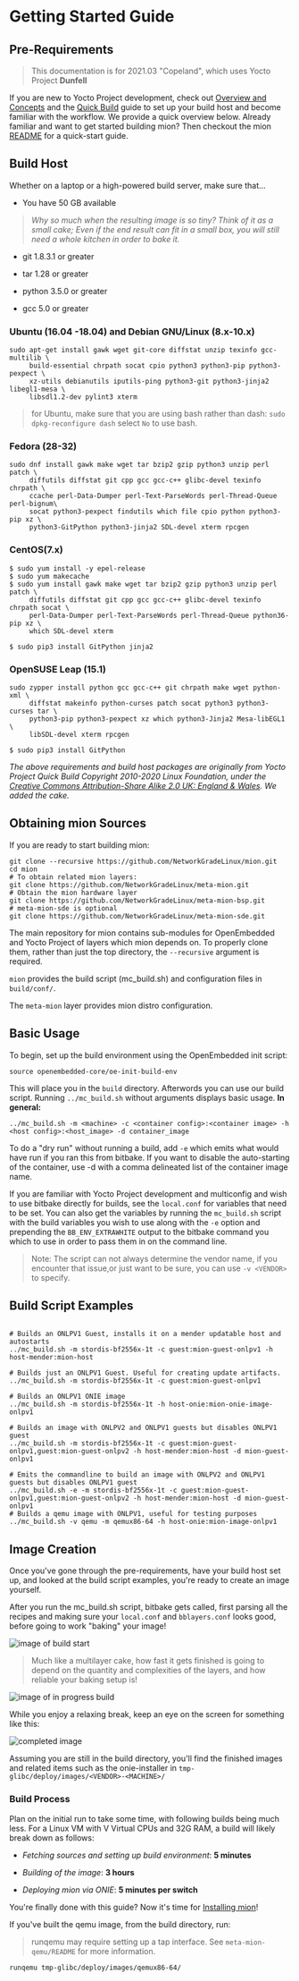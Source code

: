 # Getting Started Guide

## Pre-Requirements

> This documentation is for 2021.03 "Copeland", which uses Yocto Project **Dunfell**

If you are new to Yocto Project development, check out [Overview and Concepts](https://www.yoctoproject.org/docs/3.1.3/overview-manual/overview-manual.html)
and the [Quick Build](https://www.yoctoproject.org/docs/3.1.3/brief-yoctoprojectqs/brief-yoctoprojectqs.html)
guide to set up your build host and become familiar with the workflow. We
provide a quick overview below. Already familiar and want to get started
building mion? Then checkout the mion [README](https://github.com/NetworkGradeLinux/mion)
for a quick-start guide.

## Build Host

Whether on a laptop or a high-powered build server, make sure that...

* You have 50 GB available

> *Why so much when the resulting image is so tiny? Think of it as a small cake;
Even if the end result can fit in a small box, you will still need a whole
kitchen in order to bake it.*

* git 1.8.3.1 or greater

* tar 1.28 or greater

* python 3.5.0 or greater

* gcc 5.0 or greater

### Ubuntu (16.04 -18.04) and Debian GNU/Linux (8.x-10.x)

```shell
sudo apt-get install gawk wget git-core diffstat unzip texinfo gcc-multilib \
     build-essential chrpath socat cpio python3 python3-pip python3-pexpect \
     xz-utils debianutils iputils-ping python3-git python3-jinja2 libegl1-mesa \
     libsdl1.2-dev pylint3 xterm
```

> for Ubuntu, make sure that you are using bash rather than dash:
`sudo dpkg-reconfigure dash` select `No` to use bash.

### Fedora (28-32)

```shell
sudo dnf install gawk make wget tar bzip2 gzip python3 unzip perl patch \
     diffutils diffstat git cpp gcc gcc-c++ glibc-devel texinfo chrpath \
     ccache perl-Data-Dumper perl-Text-ParseWords perl-Thread-Queue perl-bignum\
     socat python3-pexpect findutils which file cpio python python3-pip xz \
     python3-GitPython python3-jinja2 SDL-devel xterm rpcgen
```

### CentOS(7.x)

```shell
$ sudo yum install -y epel-release
$ sudo yum makecache
$ sudo yum install gawk make wget tar bzip2 gzip python3 unzip perl patch \
     diffutils diffstat git cpp gcc gcc-c++ glibc-devel texinfo chrpath socat \
     perl-Data-Dumper perl-Text-ParseWords perl-Thread-Queue python36-pip xz \
     which SDL-devel xterm

$ sudo pip3 install GitPython jinja2
```

### OpenSUSE Leap (15.1)

```shell
sudo zypper install python gcc gcc-c++ git chrpath make wget python-xml \
     diffstat makeinfo python-curses patch socat python3 python3-curses tar \
     python3-pip python3-pexpect xz which python3-Jinja2 Mesa-libEGL1 \
     libSDL-devel xterm rpcgen

$ sudo pip3 install GitPython
```

*The above requirements and build host packages are originally from Yocto
Project Quick Build Copyright 2010-2020 Linux Foundation, under the
[Creative Commons Attribution-Share Alike 2.0 UK: England & Wales](https://creativecommons.org/licenses/by-sa/2.0/uk/).
We added the cake.*

## Obtaining mion Sources

If you are ready to start building mion:

```shell
git clone --recursive https://github.com/NetworkGradeLinux/mion.git
cd mion
# To obtain related mion layers:
git clone https://github.com/NetworkGradeLinux/meta-mion.git
# Obtain the mion hardware layer
git clone https://github.com/NetworkGradeLinux/meta-mion-bsp.git
# meta-mion-sde is optional
git clone https://github.com/NetworkGradeLinux/meta-mion-sde.git
```

The main repository for mion contains sub-modules for OpenEmbedded and Yocto
Project of layers which mion depends on. To properly clone them, rather than
just the top directory, the `--recursive` argument is required.

`mion` provides the build script (mc_build.sh) and configuration files in
`build/conf/`.

The `meta-mion` layer provides mion distro configuration.

## Basic Usage

To begin, set up the build environment using the OpenEmbedded init script:

```shell
source openembedded-core/oe-init-build-env
```

This will place you in the `build` directory.
Afterwords you can use our build script. Running `../mc_build.sh` without
arguments displays basic usage. **In general:**

```shell
../mc_build.sh -m <machine> -c <container config>:<container image> -h <host config>:<host_image> -d container_image
```

To do a "dry run" without running a build, add `-e` which emits what would have
run if you ran this from bitbake. If you want to disable the auto-starting of
the container, use -d with a comma delineated list of the container image name.

If you are familiar with Yocto Project development and multiconfig and wish to
use bitbake directly for builds, see the `local.conf` for variables that need to
be set. You can also get the variables by running the `mc_build.sh` script with
the build variables you wish to use along with the `-e` option and prepending
the `BB_ENV_EXTRAWHITE` output to the bitbake command you which to use in order
to pass them in on the command line.

> Note: The script can not always determine the vendor name, if you encounter
that issue,or just want to be sure, you can use `-v <VENDOR>` to specify.

## Build Script Examples

```shell

# Builds an ONLPV1 Guest, installs it on a mender updatable host and autostarts
../mc_build.sh -m stordis-bf2556x-1t -c guest:mion-guest-onlpv1 -h host-mender:mion-host

# Builds just an ONLPV1 Guest. Useful for creating update artifacts.
../mc_build.sh -m stordis-bf2556x-1t -c guest:mion-guest-onlpv1

# Builds an ONLPV1 ONIE image
../mc_build.sh -m stordis-bf2556x-1t -h host-onie:mion-onie-image-onlpv1

# Builds an image with ONLPV2 and ONLPV1 guests but disables ONLPV1 guest
../mc_build.sh -m stordis-bf2556x-1t -c guest:mion-guest-onlpv1,guest:mion-guest-onlpv2 -h host-mender:mion-host -d mion-guest-onlpv1

# Emits the commandline to build an image with ONLPV2 and ONLPV1 guests but disables ONLPV1 guest
../mc_build.sh -e -m stordis-bf2556x-1t -c guest:mion-guest-onlpv1,guest:mion-guest-onlpv2 -h host-mender:mion-host -d mion-guest-onlpv1
# Builds a qemu image with ONLPV1, useful for testing purposes
../mc_build.sh -v qemu -m qemux86-64 -h host-onie:mion-image-onlpv1

```

## Image Creation

Once you've gone through the pre-requirements, have your build host set up, and
looked at the build script examples, you're ready to create an image yourself.

After you run the mc_build.sh script, bitbake gets called, first parsing all
the recipes and making sure your `local.conf` and `bblayers.conf` looks good,
before going to work "baking" your image!

![image of build start](assets/images/build_config.png)

> Much like a multilayer cake, how fast it gets finished is going to depend on
the quantity and complexities of the layers, and how reliable your baking setup
is!

![image of in progress build](assets/images/build_config_init_running.png)

While you enjoy a relaxing break, keep an eye on the screen for something like
this:

![completed image](assets/images/build_done.png)

Assuming you are still in the build directory, you'll find the finished images
and related items such as the onie-installer in
`tmp-glibc/deploy/images/<VENDOR>-<MACHINE>/`

### Build Process

Plan on the initial run to take some time, with following builds being much
less. For a Linux VM with V Virtual CPUs and 32G RAM, a build will likely break
down as follows:

* *Fetching sources and setting up build environment*: **5 minutes**

* *Building of the image*: **3 hours**

* *Deploying mion via ONIE*: **5 minutes per switch**

You're finally done with this guide? Now it's time for
[Installing mion](installing_mion.md)!

If you've built the qemu image, from the build directory, run:

> runqemu may require setting up a tap interface. See `meta-mion-qemu/README`
for more information.

`runqemu tmp-glibc/deploy/images/qemux86-64/`

